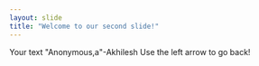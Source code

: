 ```yaml
---
layout: slide
title: "Welcome to our second slide!"
---
```

Your text "Anonymous,a"-Akhilesh 
Use the left arrow to go back!
